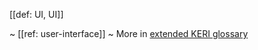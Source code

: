 [[def: UI, UI]]

~ [[ref: user-interface]]
~ More in <a href="https://weboftrust.github.io/WOT-terms/docs/glossary/UI">extended KERI glossary</a>

